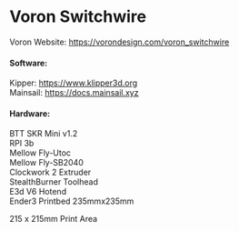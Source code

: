 # Voron Switchwire
Voron Website: https://vorondesign.com/voron_switchwire    
#### Software:   
Kipper: https://www.klipper3d.org   
Mainsail: https://docs.mainsail.xyz  

#### Hardware:

BTT SKR Mini v1.2  
RPI 3b  
Mellow Fly-Utoc  
Mellow Fly-SB2040  
Clockwork 2 Extruder  
StealthBurner Toolhead  
E3d V6 Hotend  
Ender3 Printbed 235mmx235mm


215 x 215mm Print Area
